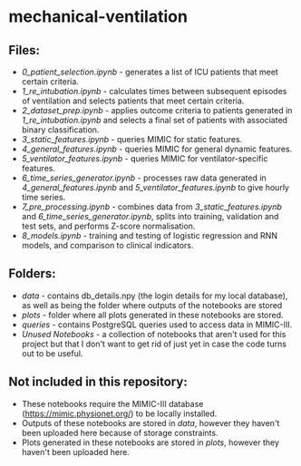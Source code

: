 # mechanical-ventilation

## Files:
- *0_patient_selection.ipynb* - generates a list of ICU patients that meet certain criteria.
- *1_re_intubation.ipynb* - calculates times between subsequent episodes of ventilation and selects patients that meet certain criteria.
- *2_dataset_prep.ipynb* - applies outcome criteria to patients generated in *1_re_intubation.ipynb* and selects a final set of patients with associated binary classification.
- *3_static_features.ipynb* - queries MIMIC for static features.
- *4_general_features.ipynb* - queries MIMIC for general dynamic features.
- *5_ventilator_features.ipynb* - queries MIMIC for ventilator-specific features.
- *6_time_series_generator.ipynb* - processes raw data generated in *4_general_features.ipynb* and *5_ventilator_features.ipynb* to give hourly time series.
- *7_pre_processing.ipynb* - combines data from *3_static_features.ipynb* and *6_time_series_generator.ipynb*, splits into training, validation and test sets, and performs Z-score normalisation.
- *8_models.ipynb* - training and testing of logistic regression and RNN models, and comparison to clinical indicators.

## Folders:
- *data* - contains db_details.npy (the login details for my local database), as well as being the folder where outputs of the notebooks are stored
- *plots* - folder where all plots generated in these notebooks are stored.
- *queries* - contains PostgreSQL queries used to access data in MIMIC-III.
- *Unused Notebooks* - a collection of notebooks that aren't used for this project but that I don't want to get rid of just yet in case the code turns out to be useful.

## Not included in this repository:
- These notebooks require the MIMIC-III database (https://mimic.physionet.org/) to be locally installed.
- Outputs of these notebooks are stored in *data*, however they haven't been uploaded here because of storage constraints.
- Plots generated in these notebooks are stored in *plots*, however they haven't been uploaded here.